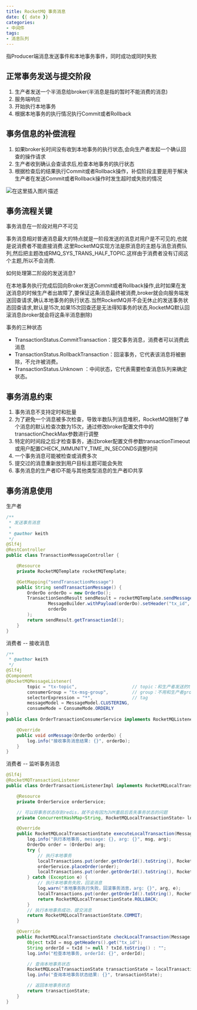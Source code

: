```yaml
---
title: RocketMQ 事务消息
date: {{ date }}
categories:
- 中间件
tags:
- 消息队列
---
```


指Producer端消息发送事件和本地事务事件，同时成功或同时失败

## 正常事务发送与提交阶段

1. 生产者发送一个半消息给broker(半消息是指的暂时不能消费的消息)
2. 服务端响应
3. 开始执行本地事务
4. 根据本地事务的执行情况执行Commit或者Rollback

## 事务信息的补偿流程

1. 如果broker长时间没有收到本地事务的执行状态,会向生产者发起一个确认回查的操作请求
2. 生产者收到确认会查请求后,检查本地事务的执行状态
3. 根据检查后的结果执行Commit或者Rollback操作，补偿阶段主要是用于解决生产者在发送Commit或者Rollback操作时发生超时或失败的情况

![在这里插入图片描述](https://img-blog.csdnimg.cn/85e09f7030a4401bb70247600d93ccf0.png)

## 事务流程关键

事务消息在一阶段对用户不可见

事务消息相对普通消息最大的特点就是一阶段发送的消息对用户是不可见的,也就是说消费者不能直接消费.这里RocketMQ实现方法是原消息的主题与消息消费队列,然后把主题改成RMQ_SYS_TRANS_HALF_TOPIC.这样由于消费者没有订阅这个主题,所以不会消费.

如何处理第二阶段的发送消息?

在本地事务执行完成后回向Broker发送Commit或者Rollback操作,此时如果在发送消息的时候生产者出故障了,要保证这条消息最终被消费,broker就会向服务端发送回查请求,确认本地事务的执行状态.当然RocketMQ并不会无休止的发送事务状态回查请求,默认是15次,如果15次回查还是无法得知事务的状态,RocketMQ默认回滚消息(broker就会将这条半消息删除)

事务的三种状态

- TransactionStatus.CommitTransaction：提交事务消息，消费者可以消费此消息
- TransactionStatus.RollbackTransaction：回滚事务，它代表该消息将被删除，不允许被消费。
- TransactionStatus.Unknown ：中间状态，它代表需要检查消息队列来确定状态。

## 事务消息约束

1. 事务消息不支持定时和批量
2. 为了避免一个消息被多次检查，导致半数队列消息堆积，RocketMQ限制了单个消息的默认检查次数为15次，通过修改broker配置文件中的transactionCheckMax参数进行调整
3. 特定的时间段之后才检查事务，通过broker配置文件参数transactionTimeout或用户配置CHECK_IMMUNITY_TIME_IN_SECONDS调整时间
4. 一个事务消息可能被检查或消费多次
5. 提交过的消息重新放到用户目标主题可能会失败
6. 事务消息的生产者ID不能与其他类型消息的生产者ID共享

## 事务消息使用

生产者

```java
/**
 * 发送事务消息
 *
 * @author keith
 */
@Slf4j
@RestController
public class TransactionMessageController {

    @Resource
    private RocketMQTemplate rocketMQTemplate;

    @GetMapping("sendTransactionMessage")
    public String sendTransactionMessage() {
        OrderDo orderDo = new OrderDo();
        TransactionSendResult sendResult = rocketMQTemplate.sendMessageInTransaction("tx-topic",
                MessageBuilder.withPayload(orderDo).setHeader("tx_id", orderDo.getOrderId()).build(),
                orderDo
        );
        return sendResult.getTransactionId();
    }
}
```

消费者 -- 接收消息

```java
/**
 * @author keith
 */
@Slf4j
@Component
@RocketMQMessageListener(
        topic = "tx-topic", 					// topic：和生产者发送的topic相同
        consumerGroup = "tx-msg-group",         // group：不用和生产者group相同
        selectorExpression = "*",               // tag
        messageModel = MessageModel.CLUSTERING,
        consumeMode = ConsumeMode.ORDERLY
)
public class OrderTransactionConsumerService implements RocketMQListener<OrderDo> {

    @Override
    public void onMessage(OrderDo orderDo) {
        log.info("接收事务消息结果: {}", orderDo);
    }
}
```

消费者 -- 监听事务消息

```java
@Slf4j
@RocketMQTransactionListener
public class OrderTransactionListenerImpl implements RocketMQLocalTransactionListener {

    @Resource
    private OrderService orderService;

    // 可以将事务状态存到redis，就不会有因为JVM重启后丢失事务状态的问题
    private ConcurrentHashMap<String, RocketMQLocalTransactionState> localTransactions = new ConcurrentHashMap<>();

    @Override
    public RocketMQLocalTransactionState executeLocalTransaction(Message msg, Object arg) {
        log.info("执行本地事务, message: {}, arg: {}", msg, arg);
        OrderDo order = (OrderDo) arg;
        try {
            // 执行本地事务
            localTransactions.put(order.getOrderId().toString(), RocketMQLocalTransactionState.UNKNOWN);
            orderService.placeOrder(order);
            localTransactions.put(order.getOrderId().toString(), RocketMQLocalTransactionState.COMMIT);
        } catch (Exception e) {
            // 执行本地事务失败，回滚消息
            log.warn("本地事务执行失败，回滚事务消息，arg: {}", arg, e);
            localTransactions.put(order.getOrderId().toString(), RocketMQLocalTransactionState.COMMIT);
            return RocketMQLocalTransactionState.ROLLBACK;
        }
        // 执行本地事务成功，提交消息
        return RocketMQLocalTransactionState.COMMIT;
    }

    @Override
    public RocketMQLocalTransactionState checkLocalTransaction(Message msg) {
        Object txId = msg.getHeaders().get("tx_id");
        String orderId = txId != null ? txId.toString() : "";
        log.info("检查本地事务, orderId: {}", orderId);

        // 查询本地事务状态
        RocketMQLocalTransactionState transactionState = localTransactions.get(orderId);
        log.info("查询本地事务状态结果: {}", transactionState);

        // 返回本地事务状态
        return transactionState;
    }
}
```


